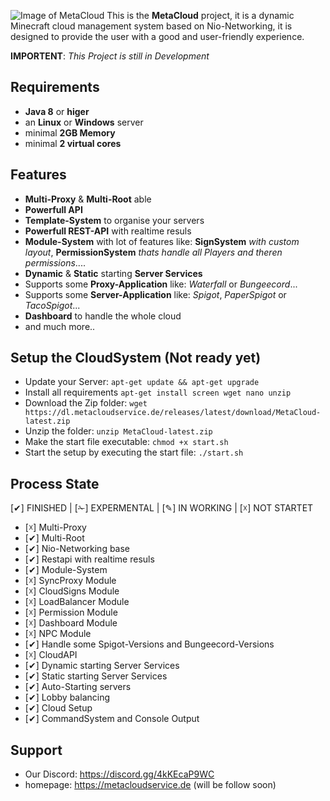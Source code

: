 
![Image of MetaCloud](https://i.ibb.co/w64LZfL/Unbenannt.png)
This is the **MetaCloud** project, it is a dynamic Minecraft cloud management system based on Nio-Networking, it is designed to provide the user with a good and user-friendly experience.

**IMPORTENT**: *This Project is still in Development*

## Requirements
 * **Java 8** or **higer**
 * an **Linux** or **Windows** server
 * minimal **2GB Memory**
 * minimal **2 virtual cores**

## Features
- **Multi-Proxy** & **Multi-Root** able
- **Powerfull API**
- **Template-System** to organise your servers
- **Powerfull REST-API** with realtime resuls
- **Module-System** with lot of features like: **SignSystem** *with custom layout*, **PermissionSystem** *thats handle all Players and theren permissions*....
- **Dynamic** & **Static** starting **Server Services**
- Supports some **Proxy-Application** like: *Waterfall* or *Bungeecord*...
- Supports some **Server-Application** like: *Spigot*, *PaperSpigot* or *TacoSpigot*...
- **Dashboard** to handle the whole cloud
- and much more..

## Setup the CloudSystem (Not ready yet)
- Update your Server: `apt-get update && apt-get upgrade`
- Install all requirements `apt-get install screen wget nano unzip`
- Download the Zip folder: `wget https://dl.metacloudservice.de/releases/latest/download/MetaCloud-latest.zip`
- Unzip the folder: `unzip MetaCloud-latest.zip`
- Make the start file executable: `chmod +x start.sh`
- Start the setup by executing the start file: `./start.sh`

## Process State
[✔] FINISHED | [✁] EXPERMENTAL | [✎] IN WORKING | [☓] NOT STARTET

- [☓] Multi-Proxy
- [✔] Multi-Root
- [✔] Nio-Networking base
- [✔] Restapi with realtime resuls
- [✔] Module-System
- [☓] SyncProxy Module
- [☓] CloudSigns Module
- [☓] LoadBalancer Module
- [☓] Permission Module
- [☓] Dashboard Module
- [☓] NPC Module
- [✔] Handle some Spigot-Versions and Bungeecord-Versions
- [☓] CloudAPI
- [✔] Dynamic starting Server Services
- [✔] Static starting Server Services
- [✔] Auto-Starting servers
- [✔] Lobby balancing
- [✔] Cloud Setup
- [✔] CommandSystem and Console Output


## Support
- Our Discord: https://discord.gg/4kKEcaP9WC
- homepage: https://metacloudservice.de (will be follow soon)
